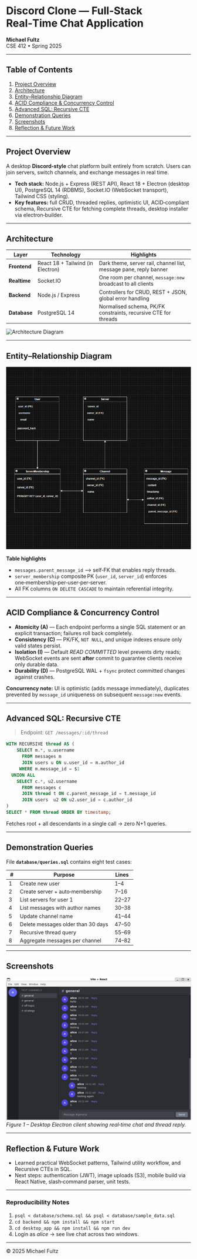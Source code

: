 # Discord Clone — Full‑Stack Real‑Time Chat Application  
**Michael Fultz**  
CSE 412 • Spring 2025  

---

## Table of Contents
1. [Project Overview](#project-overview)  
2. [Architecture](#architecture)  
3. [Entity–Relationship Diagram](#entity–relationship-diagram)  
4. [ACID Compliance & Concurrency Control](#acid-compliance--concurrency-control)  
5. [Advanced SQL: Recursive CTE](#advanced-sql-recursive-cte)  
6. [Demonstration Queries](#demonstration-queries)  
7. [Screenshots](#screenshots)  
8. [Reflection & Future Work](#reflection--future-work)  

---

## Project Overview
A desktop **Discord‑style** chat platform built entirely from scratch. Users can join servers, switch channels, and exchange messages in real time.  

* **Tech stack:** Node.js + Express (REST API), React 18 + Electron (desktop UI), PostgreSQL 14 (RDBMS), Socket.IO (WebSocket transport), Tailwind CSS (styling).  
* **Key features:** full CRUD, threaded replies, optimistic UI, ACID‑compliant schema, Recursive CTE for fetching complete threads, desktop installer via electron‑builder.

---

## Architecture
| Layer | Technology | Highlights |
|-------|------------|------------|
| **Frontend** | React 18 + Tailwind (in Electron) | Dark theme, server rail, channel list, message pane, reply banner |
| **Realtime** | Socket.IO | One room per channel, `message:new` broadcast to all clients |
| **Backend** | Node.js / Express | Controllers for CRUD, REST + JSON, global error handling |
| **Database** | PostgreSQL 14 | Normalised schema, PK/FK constraints, recursive CTE for threads |

![Architecture Diagram](screenshots/architecture.png)

---

## Entity–Relationship Diagram
![ER Diagram](screenshots/ERDiagram.png)

**Table highlights**  
* `messages.parent_message_id` ⟶ self‑FK that enables reply threads.  
* `server_membership` composite PK (`user_id`, `server_id`) enforces one‑membership‑per‑user‑per‑server.  
* All FK columns `ON DELETE CASCADE` to maintain referential integrity.

---

## ACID Compliance & Concurrency Control
* **Atomicity (A)** — Each endpoint performs a single SQL statement or an explicit transaction; failures roll back completely.  
* **Consistency (C)** — PK/FK, `NOT NULL`, and unique indexes ensure only valid states persist.  
* **Isolation (I)** — Default *READ COMMITTED* level prevents dirty reads; WebSocket events are sent **after** commit to guarantee clients receive only durable data.  
* **Durability (D)** — PostgreSQL WAL + `fsync` protect committed changes against crashes.  

**Concurrency note:** UI is optimistic (adds message immediately), duplicates prevented by `message_id` uniqueness on subsequent `message:new` events.

---

## Advanced SQL: Recursive CTE
> Endpoint: `GET /messages/:id/thread`

```sql
WITH RECURSIVE thread AS (
    SELECT m.*, u.username
      FROM messages m
      JOIN users u ON u.user_id = m.author_id
     WHERE m.message_id = $1              
  UNION ALL
    SELECT c.*, u2.username
      FROM messages c
      JOIN thread t ON c.parent_message_id = t.message_id
      JOIN users  u2 ON u2.user_id = c.author_id
)
SELECT * FROM thread ORDER BY timestamp;
```
Fetches root + all descendants in a single call → zero N+1 queries.

---

## Demonstration Queries
File **`database/queries.sql`** contains eight test cases:

| # | Purpose | Lines |
|---|---------|-------|
| 1 | Create new user | 1–4 |
| 2 | Create server + auto‑membership | 7–16 |
| 3 | List servers for user 1 | 22–27 |
| 4 | List messages with author names | 30–38 |
| 5 | Update channel name | 41–44 |
| 6 | Delete messages older than 30 days | 47–50 |
| 7 | Recursive thread query | 55–69 |
| 8 | Aggregate messages per channel | 74–82 |

---

## Screenshots
![Desktop App](screenshots/discord_clone.png)  
*Figure 1 – Desktop Electron client showing real‑time chat and thread reply.*

---

## Reflection & Future Work
* Learned practical WebSocket patterns, Tailwind utility workflow, and Recursive CTEs in SQL.  
* Next steps: authentication (JWT), image uploads (S3), mobile build via React Native, slash‑command parser, unit tests.

---

### Reproducibility Notes
1. `psql < database/schema.sql && psql < database/sample_data.sql`  
2. `cd backend && npm install && npm start`  
3. `cd desktop_app && npm install && npm run dev`  
4. Login as *alice* → see live chat across two windows.

---

© 2025 Michael Fultz

